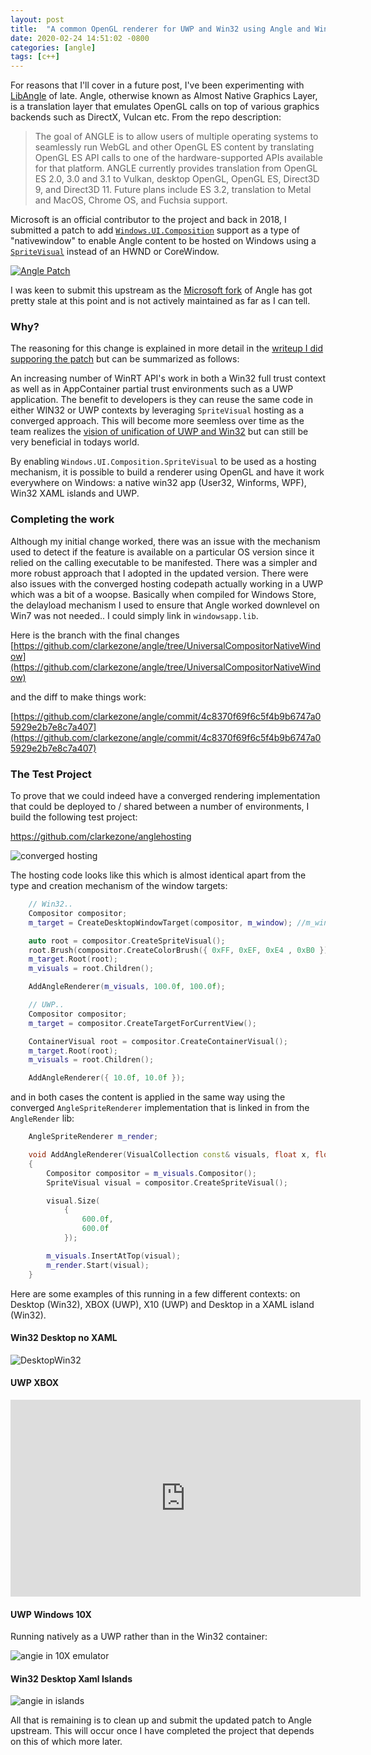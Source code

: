 ```yaml
---
layout: post
title:  "A common OpenGL renderer for UWP and Win32 using Angle and Win.UI.Composition"
date: 2020-02-24 14:51:02 -0800
categories: [angle]
tags: [c++]
---
```


For reasons that I'll cover in a future post, I've been experimenting with [LibAngle](https://chromium.googlesource.com/angle/angle) of late.  Angle, otherwise known as Almost Native Graphics Layer, is a translation layer that emulates OpenGL calls on top of various graphics backends such as DirectX, Vulcan etc.  From the repo description:

> The goal of ANGLE is to allow users of multiple operating systems to seamlessly run WebGL and other OpenGL ES content by translating OpenGL ES API calls to one of the hardware-supported APIs available for that platform. ANGLE currently provides translation from OpenGL ES 2.0, 3.0 and 3.1 to Vulkan, desktop OpenGL, OpenGL ES, Direct3D 9, and Direct3D 11. Future plans include ES 3.2, translation to Metal and MacOS, Chrome OS, and Fuchsia support.

Microsoft is an official contributor to the project and back in 2018, I submitted a patch to add [`Windows.UI.Composition`](https://docs.microsoft.com/en-us/uwp/api/Windows.UI.Composition) support as a type of "nativewindow" to enable Angle content to be hosted on Windows using a [`SpriteVisual`]() instead of an HWND or CoreWindow.

[![Angle Patch](/static/img/angle-1-26-2020/gerrit.png)](https://chromium-review.googlesource.com/c/angle/angle/+/1236844)

I was keen to submit this upstream as the [Microsoft fork](https://github.com/microsoft/angle/commits/ms-master) of Angle has got pretty stale at this point and is not actively maintained as far as I can tell.

### Why?
The reasoning for this change is explained in more detail in the [writeup I did supporing the patch](https://docs.google.com/document/d/1ggv6H-aK1a3pXNMTtMF6h0Bv0rulIeBpBxBBCJYR6Zs/edit) but can be summarized as follows:

An increasing number of WinRT API's work in both a Win32 full trust context as well as in AppContainer partial trust environments such as a UWP application.  The benefit to developers is they can reuse the same code in either WIN32 or UWP contexts by leveraging `SpriteVisual` hosting as a converged approach.  This will become more seemless over time as the team realizes the [vision of unification of UWP and Win32](https://myignite.techcommunity.microsoft.com/sessions/81330?source=sessions) but can still be very beneficial in todays world.

By enabling `Windows.UI.Composition.SpriteVisual` to be used as a hosting mechanism, it is  possible to build a renderer using OpenGL and have it work everywhere on Windows: a native win32 app (User32, Winforms, WPF), Win32 XAML islands and UWP.

### Completing the work
Although my initial change worked, there was an issue with the mechanism used to detect if the feature is available on a particular OS version since it relied on the calling executable to be manifested.  There was a simpler and more robust approach that I adopted in the updated version.  There were also issues with the converged hosting codepath actually working in a UWP which was a bit of a woopse.  Basically when compiled for Windows Store, the delayload mechanism I used to ensure that Angle worked downlevel on Win7 was not needed.. I could simply link in `windowsapp.lib`.

Here is the branch with the final changes [https://github.com/clarkezone/angle/tree/UniversalCompositorNativeWindow](https://github.com/clarkezone/angle/tree/UniversalCompositorNativeWindow)

and the diff to make things work:

[https://github.com/clarkezone/angle/commit/4c8370f69f6c5f4b9b6747a05929e2b7e8c7a407](https://github.com/clarkezone/angle/commit/4c8370f69f6c5f4b9b6747a05929e2b7e8c7a407)

### The Test Project
To prove that we could indeed have a converged rendering implementation that could be deployed to / shared between a number of environments, I build the following test project:

https://github.com/clarkezone/anglehosting

![converged hosting](/static/img/angle-1-26-2020/convergedhosting.png)

The hosting code looks like this which is almost identical apart from the type and creation mechanism of the window targets:

```c++
    // Win32..
    Compositor compositor;
    m_target = CreateDesktopWindowTarget(compositor, m_window); //m_window is the hwnd

    auto root = compositor.CreateSpriteVisual();
    root.Brush(compositor.CreateColorBrush({ 0xFF, 0xEF, 0xE4 , 0xB0 }));
    m_target.Root(root);
	m_visuals = root.Children();

    AddAngleRenderer(m_visuals, 100.0f, 100.0f);

```

```c++
    // UWP..
    Compositor compositor;
    m_target = compositor.CreateTargetForCurrentView();

    ContainerVisual root = compositor.CreateContainerVisual();
    m_target.Root(root);
    m_visuals = root.Children();

	AddAngleRenderer({ 10.0f, 10.0f });
```
and in both cases the content is applied in the same way using the converged `AngleSpriteRenderer` implementation that is linked in from the `AngleRender` lib:

```c++
    AngleSpriteRenderer m_render;

    void AddAngleRenderer(VisualCollection const& visuals, float x, float y)
    {
        Compositor compositor = m_visuals.Compositor();
        SpriteVisual visual = compositor.CreateSpriteVisual();

        visual.Size(
            {
                600.0f,
                600.0f
            });

        m_visuals.InsertAtTop(visual);
        m_render.Start(visual);
    }
```

Here are some examples of this running in a few different contexts: on Desktop (Win32), XBOX (UWP), X10 (UWP) and Desktop in a XAML island (Win32).

#### Win32 Desktop no XAML
![DesktopWin32](/static/img/angle-1-26-2020/desktopwin32.png)

#### UWP XBOX

<iframe width="560" height="315" src="https://youtu.be/fJ8PcH2ZjQw" frameborder="0" allow="accelerometer; autoplay; encrypted-media; gyroscope; picture-in-picture" allowfullscreen></iframe>

#### UWP Windows 10X
Running natively as a UWP rather than in the Win32 container:

![angie in 10X emulator](/static/img/angle-1-26-2020/10x.png)

#### Win32 Desktop Xaml Islands

![angie in islands](/static/img/angle-1-26-2020/angleinislands.png)

All that is remaining is to clean up and submit the updated patch to Angle upstream.  This will occur once I have completed the project that depends on this of which more later.